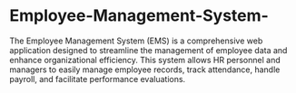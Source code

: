 # Employee-Management-System-
The Employee Management System (EMS) is a comprehensive web application designed to streamline the management of employee data and enhance organizational efficiency. This system allows HR personnel and managers to easily manage employee records, track attendance, handle payroll, and facilitate performance evaluations.
